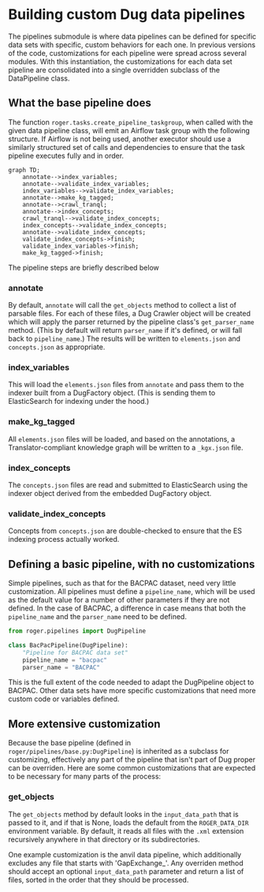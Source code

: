 # Building custom Dug data pipelines

The pipelines submodule is where data pipelines can be defined for specific data
sets with specific, custom behaviors for each one. In previous versions of the
code, customizations for each pipeline were spread across several modules. With
this instantiation, the customizations for each data set pipeline are
consolidated into a single overridden subclass of the DataPipeline class.

## What the base pipeline does

The function `roger.tasks.create_pipeline_taskgroup`, when called with the given
data pipeline class, will emit an Airflow task group with the following
structure. If Airflow is not being used, another executor should use a similarly
structured set of calls and dependencies to ensure that the task pipeline
executes fully and in order.

```mermaid
graph TD;
    annotate-->index_variables;
    annotate-->validate_index_variables;
    index_variables-->validate_index_variables;
    annotate-->make_kg_tagged;
    annotate-->crawl_tranql;
    annotate-->index_concepts;
    crawl_tranql-->validate_index_concepts;
    index_concepts-->validate_index_concepts;
    annotate-->validate_index_concepts;
    validate_index_concepts->finish;
    validate_index_variables->finish;
    make_kg_tagged->finish;
```
The pipeline steps are briefly described below

### annotate

By default, `annotate` will call the `get_objects` method to collect a list of
parsable files. For each of these files, a Dug Crawler object will be created
which will apply the parser returned by the pipeline class's `get_parser_name`
method. (This by default will return `parser_name` if it's defined, or will fall
back to `pipeline_name`.) The results will be written to `elements.json` and
`concepts.json` as appropriate.

### index_variables

This will load the `elements.json` files from `annotate` and pass them to the
indexer built from a DugFactory object. (This is sending them to ElasticSearch
for indexing under the hood.)

### make_kg_tagged

All `elements.json` files will be loaded, and based on the annotations, a
Translator-compliant knowledge graph will be written to a `_kgx.json` file.

### index_concepts

The `concepts.json` files are read and submitted to ElasticSearch using the
indexer object derived from the embedded DugFactory object. 

### validate_index_concepts

Concepts from `concepts.json` are double-checked to ensure that the ES indexing
process actually worked.

## Defining a basic pipeline, with no customizations

Simple pipelines, such as that for the BACPAC dataset, need very little
customization. All pipelines must define a `pipeline_name`, which will be used
as the default value for a number of other parameters if they are not
defined. In the case of BACPAC, a difference in case means that both the
`pipeline_name` and the `parser_name` need to be defined.

```python
from roger.pipelines import DugPipeline

class BacPacPipeline(DugPipeline):
    "Pipeline for BACPAC data set"
    pipeline_name = "bacpac"
    parser_name = "BACPAC"
```

This is the full extent of the code needed to adapt the DugPipeline object to
BACPAC. Other data sets have more specific customizations that need more custom
code or variables defined.

## More extensive customization

Because the base pipeline (defined in `roger/pipelines/base.py:DugPipeline`) is
inherited as a subclass for customizing, effectively any part of the pipeline
that isn't part of Dug proper can be overriden. Here are some common
customizations that are expected to be necessary for many parts of the process:

### get_objects

The `get_objects` method by default looks in the `input_data_path` that is
passed to it, and if that is None, loads the default from the `ROGER_DATA_DIR`
environment variable. By default, it reads all files with the `.xml` extension
recursively anywhere in that directory or its subdirectories.

One example customization is the anvil data pipeline, which additionally
excludes any file that starts with 'GapExchange_'. Any overriden method should
accept an optional `input_data_path` parameter and return a list of files,
sorted in the order that they should be processed.
